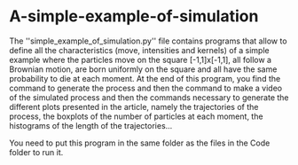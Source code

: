 # A-simple-example-of-simulation


The ''simple_example_of_simulation.py''  file contains programs that allow to define all the characteristics (move, intensities and kernels) of a simple example where the particles move on the square [-1,1]x[-1,1], all follow a Brownian motion, are born uniformly on the square and all have the same probability to die at each moment. 
At the end of this program, you find the command to generate the process and then the command to make a video of the simulated process and then the commands necessary to generate the different plots presented in the article, namely the trajectories of the process, the boxplots of the number of particles at each moment, the histograms of the length of the trajectories... 

You need to put this program in the same folder as the files in the Code folder to run it.
